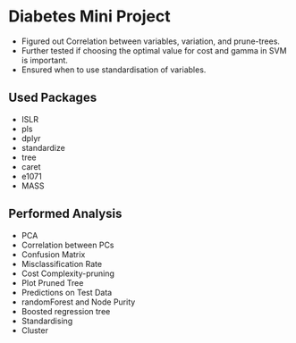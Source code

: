 # Diabetes Mini Project
- Figured out Correlation between variables, variation, and prune-trees.
- Further tested if choosing the optimal value for cost and gamma in SVM is important.
- Ensured when to use standardisation of variables. 

## Used Packages
* ISLR
* pls
* dplyr
* standardize
* tree
* caret
* e1071
* MASS

## Performed Analysis
* PCA
* Correlation between PCs
* Confusion Matrix
* Misclassification Rate
* Cost Complexity-pruning
* Plot Pruned Tree
* Predictions on Test Data
* randomForest and Node Purity
* Boosted regression tree
* Standardising
* Cluster
